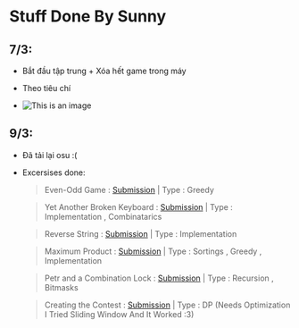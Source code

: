 # Stuff Done By Sunny

## 7/3:

- Bắt đầu tập trung + Xóa hết game trong máy

- Theo tiêu chí 
- ![This is an image](/Code%20c%E1%BB%A7a%20Sunny/Images/HSGCMM2.jpg) 


## 9/3:

- Đã tải lại osu :(

- Excersises done:

    > Even-Odd Game : [Submission](https://codeforces.com/contest/1472/submission/148972474)
        | Type : Greedy

    >  Yet Another Broken Keyboard : [Submission](https://codeforces.com/contest/1272/submission/148974969)
        | Type : Implementation , Combinatarics

    >   Reverse String : [Submission](https://leetcode.com/submissions/detail/656489516/?from=explore&item_id=1440)
        | Type : Implementation

    >  Maximum Product : [Submission](https://codeforces.com/contest/1406/submission/148979304)
        | Type : Sortings , Greedy , Implementation

    >   Petr and a Combination Lock	: [Submission](https://codeforces.com/contest/1097/submission/148988096)
        | Type : Recursion , Bitmasks

    >   Creating the Contest : [Submission](https://codeforces.com/contest/1029/submission/148993362)
        | Type : DP (Needs Optimization I Tried Sliding Window And It Worked :3)